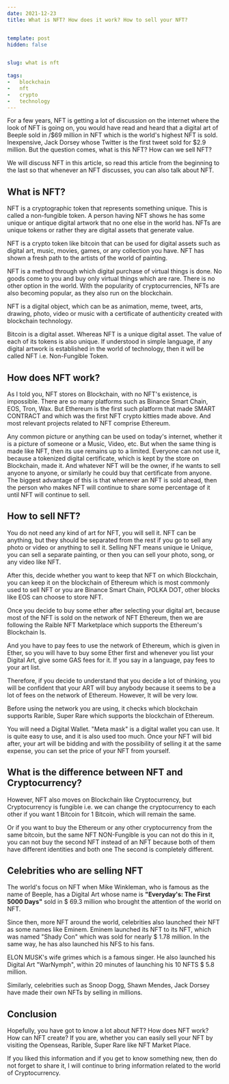 ```yaml
---
date: 2021-12-23
title: What is NFT? How does it work? How to sell your NFT?


template: post
hidden: false


slug: what is nft
  
tags:
-   blockchain
-   nft
-   crypto
-   technology
---
```

<!-- more -->

<!-- more -->




For a few years, NFT is getting a lot of discussion on the internet where the look of NFT is going on, you would have read and heard that a digital art of Beeple sold in /$69 million in NFT which is the world's highest NFT is sold. Inexpensive, Jack Dorsey whose Twitter is the first tweet sold for $2.9 million.
But the question comes, what is this NFT? How can we sell NFT?

We will discuss NFT in this article, so read this article from the beginning to the last so that whenever an NFT discusses, you can also talk about NFT.

## What is NFT? 

NFT is a cryptographic token that represents something unique. This is called a non-fungible token. A person having NFT shows he has some unique or antique digital artwork that no one else in the world has. NFTs are unique tokens or rather they are digital assets that generate value.

NFT is a crypto token like bitcoin that can be used for digital assets such as digital art, music, movies, games, or any collection you have. NFT has shown a fresh path to the artists of the world of painting.

NFT is a method through which digital purchase of virtual things is done. No goods come to you and buy only virtual things which are rare. There is no other option in the world. With the popularity of cryptocurrencies, NFTs are also becoming popular, as they also run on the blockchain.

NFT is a digital object, which can be as animation, meme, tweet, arts, drawing, photo, video or music with a certificate of authenticity created with blockchain technology.

Bitcoin is a digital asset. Whereas NFT is a unique digital asset. The value of each of its tokens is also unique. If understood in simple language, if any digital artwork is established in the world of technology, then it will be called NFT i.e. Non-Fungible Token. 

## How does NFT work?

As I told you, NFT stores on Blockchain, with no NFT's existence, is impossible. There are so many platforms such as Binance Smart Chain, EOS, Tron, Wax. But Ethereum is the first such platform that made SMART CONTRACT and which was the first NFT crypto kitties made above. And most relevant projects related to NFT comprise Ethereum.

Any common picture or anything can be used on today's internet, whether it is a picture of someone or a Music, Video, etc.
But when the same thing is made like NFT, then its use remains up to a limited. Everyone can not use it, because a tokenized digital certificate, which is kept by the store on Blockchain, made it.
And whatever NFT will be the owner, if he wants to sell anyone to anyone, or similarly he could buy that certificate from anyone. The biggest advantage of this is that whenever an NFT is sold ahead, then the person who makes NFT will continue to share some percentage of it until NFT will continue to sell.

## How to sell NFT? 
You do not need any kind of art for NFT, you will sell it. NFT can be anything, but they should be separated from the rest if you go to sell any photo or video or anything to sell it. Selling NFT means unique ie Unique, you can sell a separate painting, or then you can sell your photo, song, or any video like NFT.

After this, decide whether you want to keep that NFT on which Blockchain, you can keep it on the blockchain of Ethereum which is most commonly used to sell NFT or you are Binance Smart Chain, POLKA DOT, other blocks like EOS can choose to store NFT.

Once you decide to buy some ether after selecting your digital art, because most of the NFT is sold on the network of NFT Ethereum, then we are following the Raible NFT Marketplace which supports the Ethereum's Blockchain Is.

And you have to pay fees to use the network of Ethereum, which is given in Ether, so you will have to buy some Ether first and whenever you list your Digital Art, give some GAS fees for it. If you say in a language, pay fees to your art list.

Therefore, if you decide to understand that you decide a lot of thinking, you will be confident that your ART will buy anybody because it seems to be a lot of fees on the network of Ethereum. However, It will be very low.

Before using the network you are using, it checks which blockchain supports Rarible, Super Rare which supports the blockchain of Ethereum.

 You will need a Digital Wallet. "Meta mask" is a digital wallet you can use. It is quite easy to use, and it is also used too much. Once your NFT will bid after, your art will be bidding and with the possibility of selling it at the same expense, you can set the price of your NFT from yourself.

## What is the difference between NFT and Cryptocurrency?
However, NFT also moves on Blockchain like Cryptocurrency, but Cryptocurrency is fungible i.e. we can change the cryptocurrency to each other if you want 1 Bitcoin for 1 Bitcoin, which will remain the same.

Or if you want to buy the Ethereum or any other cryptocurrency from the same bitcoin, but the same NFT NON-Fungible is you can not do this in it, you can not buy the second NFT instead of an NFT because both of them have different identities and both one The second is completely different.

## Celebrities who are selling NFT

The world's focus on NFT when Mike Winkleman, who is famous as the name of Beeple, has a Digital Art whose name is **"Everyday's: The First 5000 Days"** sold in $ 69.3 million who brought the attention of the world on NFT.

Since then, more NFT around the world, celebrities also launched their NFT as some names like Eminem.  Eminem launched its NFT to its NFT, which was named "Shady Con" which was sold for nearly $ 1.78 million. In the same way, he has also launched his NFS to his fans.

ELON MUSK's wife grimes which is a famous singer. He also launched his Digital Art "WarNymph", within 20 minutes of launching his 10 NFTS $ 5.8 million.

Similarly, celebrities such as Snoop Dogg, Shawn Mendes, Jack Dorsey have made their own NFTs by selling in millions.

## Conclusion
Hopefully, you have got to know a lot about NFT? How does NFT work? How can NFT create? If you are, whether you can easily sell your NFT by visiting the Openseas, Rarible, Super Rare like NFT Market Place.

If you liked this information and if you get to know something new, then do not forget to share it, I will continue to bring information related to the world of Cryptocurrency.



